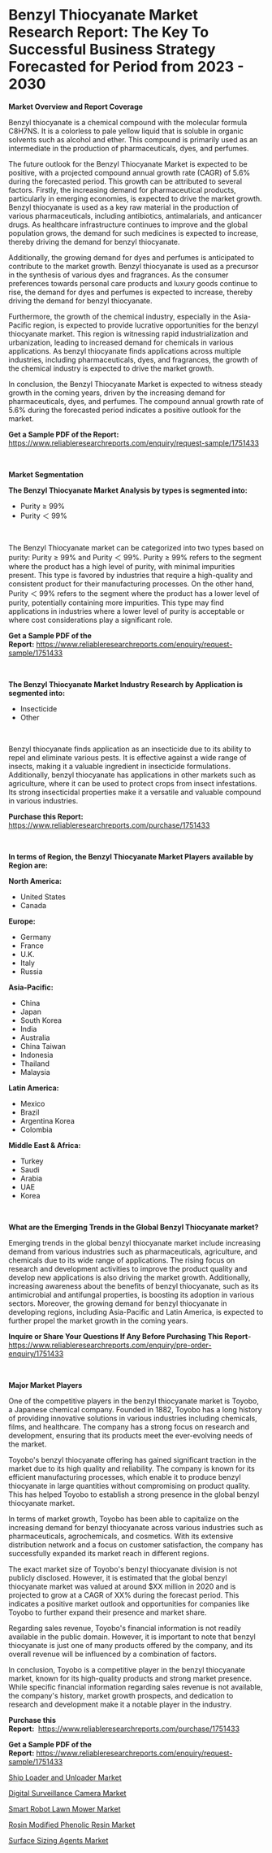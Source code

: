 <p><h1>Benzyl Thiocyanate Market Research Report: The Key To Successful Business Strategy Forecasted for Period from 2023 - 2030</h1></p><p><strong>Market Overview and Report Coverage</strong></p>
<p><p>Benzyl thiocyanate is a chemical compound with the molecular formula C8H7NS. It is a colorless to pale yellow liquid that is soluble in organic solvents such as alcohol and ether. This compound is primarily used as an intermediate in the production of pharmaceuticals, dyes, and perfumes.</p><p>The future outlook for the Benzyl Thiocyanate Market is expected to be positive, with a projected compound annual growth rate (CAGR) of 5.6% during the forecasted period. This growth can be attributed to several factors. Firstly, the increasing demand for pharmaceutical products, particularly in emerging economies, is expected to drive the market growth. Benzyl thiocyanate is used as a key raw material in the production of various pharmaceuticals, including antibiotics, antimalarials, and anticancer drugs. As healthcare infrastructure continues to improve and the global population grows, the demand for such medicines is expected to increase, thereby driving the demand for benzyl thiocyanate.</p><p>Additionally, the growing demand for dyes and perfumes is anticipated to contribute to the market growth. Benzyl thiocyanate is used as a precursor in the synthesis of various dyes and fragrances. As the consumer preferences towards personal care products and luxury goods continue to rise, the demand for dyes and perfumes is expected to increase, thereby driving the demand for benzyl thiocyanate.</p><p>Furthermore, the growth of the chemical industry, especially in the Asia-Pacific region, is expected to provide lucrative opportunities for the benzyl thiocyanate market. This region is witnessing rapid industrialization and urbanization, leading to increased demand for chemicals in various applications. As benzyl thiocyanate finds applications across multiple industries, including pharmaceuticals, dyes, and fragrances, the growth of the chemical industry is expected to drive the market growth.</p><p>In conclusion, the Benzyl Thiocyanate Market is expected to witness steady growth in the coming years, driven by the increasing demand for pharmaceuticals, dyes, and perfumes. The compound annual growth rate of 5.6% during the forecasted period indicates a positive outlook for the market.</p></p>
<p><strong>Get a Sample PDF of the Report:</strong> <a href="https://www.reliableresearchreports.com/enquiry/request-sample/1751433">https://www.reliableresearchreports.com/enquiry/request-sample/1751433</a></p>
<p>&nbsp;</p>
<p><strong>Market Segmentation</strong></p>
<p><strong>The Benzyl Thiocyanate Market Analysis by types is segmented into:</strong></p>
<p><ul><li>Purity ≥ 99%</li><li>Purity ＜ 99%</li></ul></p>
<p>&nbsp;</p>
<p><p>The Benzyl Thiocyanate market can be categorized into two types based on purity: Purity ≥ 99% and Purity ＜ 99%. Purity ≥ 99% refers to the segment where the product has a high level of purity, with minimal impurities present. This type is favored by industries that require a high-quality and consistent product for their manufacturing processes. On the other hand, Purity ＜ 99% refers to the segment where the product has a lower level of purity, potentially containing more impurities. This type may find applications in industries where a lower level of purity is acceptable or where cost considerations play a significant role.</p></p>
<p><strong>Get a Sample PDF of the Report:</strong>&nbsp;<a href="https://www.reliableresearchreports.com/enquiry/request-sample/1751433">https://www.reliableresearchreports.com/enquiry/request-sample/1751433</a></p>
<p>&nbsp;</p>
<p><strong>The Benzyl Thiocyanate Market Industry Research by Application is segmented into:</strong></p>
<p><ul><li>Insecticide</li><li>Other</li></ul></p>
<p>&nbsp;</p>
<p><p>Benzyl thiocyanate finds application as an insecticide due to its ability to repel and eliminate various pests. It is effective against a wide range of insects, making it a valuable ingredient in insecticide formulations. Additionally, benzyl thiocyanate has applications in other markets such as agriculture, where it can be used to protect crops from insect infestations. Its strong insecticidal properties make it a versatile and valuable compound in various industries.</p></p>
<p><strong>Purchase this Report:</strong>&nbsp; <a href="https://www.reliableresearchreports.com/purchase/1751433">https://www.reliableresearchreports.com/purchase/1751433</a></p>
<p>&nbsp;</p>
<p><strong>In terms of Region, the Benzyl Thiocyanate Market Players available by Region are:</strong></p>
<p>
    <p> <strong> North America: </strong>
        <ul>
            <li>United States</li>
            <li>Canada</li>
        </ul>
        </p> 
    <p> <strong> Europe: </strong>
        <ul>
            <li>Germany</li>
            <li>France</li>
            <li>U.K.</li>
            <li>Italy</li>
            <li>Russia</li>
        </ul>
        </p> 
    <p> <strong> Asia-Pacific: </strong>
        <ul>
            <li>China</li>
            <li>Japan</li>
            <li>South Korea</li>
            <li>India</li>
            <li>Australia</li>
            <li>China Taiwan</li>
            <li>Indonesia</li>
            <li>Thailand</li>
            <li>Malaysia</li>
        </ul>
        </p> 
    <p> <strong> Latin America: </strong>
        <ul>
            <li>Mexico</li>
            <li>Brazil</li>
            <li>Argentina Korea</li>
            <li>Colombia</li>
        </ul>
        </p> 
    <p> <strong> Middle East & Africa: </strong>
        <ul>
            <li>Turkey</li>
            <li>Saudi</li>
            <li>Arabia</li>
            <li>UAE</li>
            <li>Korea</li>
        </ul>
    </p>
    </p>
<p>&nbsp;</p>
<p><strong>What are the Emerging Trends in the Global Benzyl Thiocyanate market?</strong></p>
<p><p>Emerging trends in the global benzyl thiocyanate market include increasing demand from various industries such as pharmaceuticals, agriculture, and chemicals due to its wide range of applications. The rising focus on research and development activities to improve the product quality and develop new applications is also driving the market growth. Additionally, increasing awareness about the benefits of benzyl thiocyanate, such as its antimicrobial and antifungal properties, is boosting its adoption in various sectors. Moreover, the growing demand for benzyl thiocyanate in developing regions, including Asia-Pacific and Latin America, is expected to further propel the market growth in the coming years.</p></p>
<p><strong>Inquire or Share Your Questions If Any Before Purchasing This Report</strong>- <a href="https://www.reliableresearchreports.com/enquiry/pre-order-enquiry/1751433">https://www.reliableresearchreports.com/enquiry/pre-order-enquiry/1751433</a></p>
<p>&nbsp;</p>
<p><strong>Major Market Players</strong></p>
<p><p>One of the competitive players in the benzyl thiocyanate market is Toyobo, a Japanese chemical company. Founded in 1882, Toyobo has a long history of providing innovative solutions in various industries including chemicals, films, and healthcare. The company has a strong focus on research and development, ensuring that its products meet the ever-evolving needs of the market.</p><p>Toyobo's benzyl thiocyanate offering has gained significant traction in the market due to its high quality and reliability. The company is known for its efficient manufacturing processes, which enable it to produce benzyl thiocyanate in large quantities without compromising on product quality. This has helped Toyobo to establish a strong presence in the global benzyl thiocyanate market.</p><p>In terms of market growth, Toyobo has been able to capitalize on the increasing demand for benzyl thiocyanate across various industries such as pharmaceuticals, agrochemicals, and cosmetics. With its extensive distribution network and a focus on customer satisfaction, the company has successfully expanded its market reach in different regions.</p><p>The exact market size of Toyobo's benzyl thiocyanate division is not publicly disclosed. However, it is estimated that the global benzyl thiocyanate market was valued at around $XX million in 2020 and is projected to grow at a CAGR of XX% during the forecast period. This indicates a positive market outlook and opportunities for companies like Toyobo to further expand their presence and market share.</p><p>Regarding sales revenue, Toyobo's financial information is not readily available in the public domain. However, it is important to note that benzyl thiocyanate is just one of many products offered by the company, and its overall revenue will be influenced by a combination of factors.</p><p>In conclusion, Toyobo is a competitive player in the benzyl thiocyanate market, known for its high-quality products and strong market presence. While specific financial information regarding sales revenue is not available, the company's history, market growth prospects, and dedication to research and development make it a notable player in the industry.</p></p>
<p><strong>Purchase this Report:</strong>&nbsp;&nbsp;<a href="https://www.reliableresearchreports.com/purchase/1751433">https://www.reliableresearchreports.com/purchase/1751433</a></p>
<p></p>
<p><strong>Get a Sample PDF of the Report:</strong>&nbsp;<a href="https://www.reliableresearchreports.com/enquiry/request-sample/1751433">https://www.reliableresearchreports.com/enquiry/request-sample/1751433</a></p>
<p><p><a href="https://medium.com/@evalynkoepp98698/ship-loader-and-unloader-market-analysis-its-cagr-market-segmentation-and-global-industry-bf0e86bb951a">Ship Loader and Unloader Market</a></p><p><a href="https://medium.com/@klrahulrp23/digital-surveillance-camera-market-share-evolution-and-market-growth-trends-2023-2030-bfaa9f75b779">Digital Surveillance Camera Market</a></p><p><a href="https://medium.com/@reganklocko456458/smart-robot-lawn-mower-market-outlook-industry-overview-and-forecast-2023-to-2030-9bee64817274">Smart Robot Lawn Mower Market</a></p><p><a href="https://github.com/deliacustodio40/Market-Research-Report-List-1/blob/main/rosin-modified-phenolic-resin-market.md">Rosin Modified Phenolic Resin Market</a></p><p><a href="https://github.com/maliyahmorrow6654/Market-Research-Report-List-1/blob/main/surface-sizing-agents-market.md">Surface Sizing Agents Market</a></p></p>